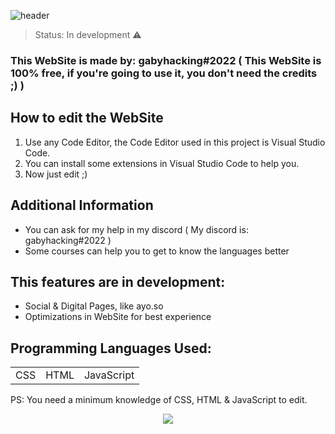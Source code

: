 ![header](https://user-images.githubusercontent.com/107597171/175117311-846f58c9-85a8-410f-b879-f465e3790af0.png)

> Status: In development ⚠️

### This WebSite is made by: gabyhacking#2022 ( This WebSite is 100% free, if you're going to use it, you don't need the credits ;) )

## How to edit the WebSite

1) Use any Code Editor, the Code Editor used in this project is Visual Studio Code.
2) You can install some extensions in Visual Studio Code to help you.
3) Now just edit ;)

## Additional Information

* You can ask for my help in my discord ( My discord is: gabyhacking#2022 )
* Some courses can help you to get to know the languages better

## This features are in development:

- Social & Digital Pages, like ayo.so
- Optimizations in WebSite for best experience

## Programming Languages Used:

<table>
  <tr>
    <td>CSS</td>
    <td>HTML</td>
    <td>JavaScript</td>
  </tr>
</table>

PS: You need a minimum knowledge of CSS, HTML & JavaScript to edit. 

<center><img src="https://cdn.discordapp.com/attachments/953748242292699172/985412866008027136/a_d3792910171374669b97926df61e06e4.gif"></center>
